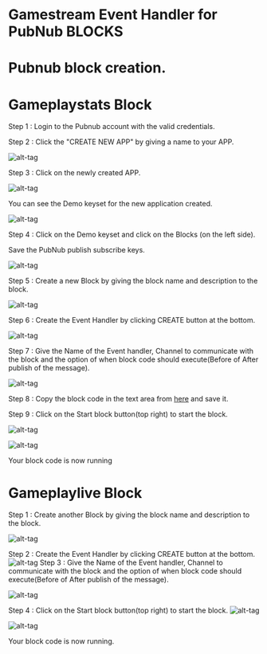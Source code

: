 # Gamestream Event Handler for PubNub BLOCKS

# Pubnub block creation.

# Gameplaystats Block


Step 1 : Login to the Pubnub account with the valid credentials.

Step 2 : Click the "CREATE NEW APP" by giving a name to your APP.

![alt-tag](https://github.com/shyampurk/Gamestream/blob/master/screenshots/Block/opb1.png)

Step 3 : Click on the newly created APP.

![alt-tag](https://github.com/shyampurk/Gamestream/blob/master/screenshots/Block/opb2.png)
         
You can see the Demo keyset for the new application created.

![alt-tag](https://github.com/shyampurk/Gamestream/blob/master/screenshots/Block/opb3.png)         

Step 4 : Click on the Demo keyset and click on the Blocks (on the left side).

Save the PubNub publish subscribe keys.

![alt-tag](https://github.com/shyampurk/Gamestream/blob/master/screenshots/Block/opb4.png)


Step 5 : Create a new Block by giving the block name and description to the block.

![alt-tag](https://github.com/shyampurk/Gamestream/blob/master/screenshots/Block/opb5.png)


Step 6 : Create the Event Handler by clicking CREATE button at the bottom.

![alt-tag](https://github.com/shyampurk/Gamestream/blob/master/screenshots/Block/opb6.png)

Step 7 : Give the Name of the Event handler, Channel to communicate with the block and the option of when block 
code should execute(Before of After publish of the message).

![alt-tag](https://github.com/shyampurk/Gamestream/blob/master/screenshots/Block/opb7.png)

Step 8 : Copy the block code in the text area from [here](https://github.com/shyampurk/Gamestream/blob/master/Block/main.js)  and save it.

Step 9 : Click on the Start block button(top right) to start the block.

![alt-tag](https://github.com/shyampurk/Gamestream/blob/master/screenshots/Block/opb8.png)

![alt-tag](https://github.com/shyampurk/Gamestream/blob/master/screenshots/Block/opb9.png)

Your block code is now running              

# Gameplaylive Block

Step 1 : Create another Block by giving the block name and description to the block.

![alt-tag](https://github.com/shyampurk/Gamestream/blob/master/screenshots/Block/b2_1.png)

Step 2 : Create the Event Handler by clicking CREATE button at the bottom.
![alt-tag](https://github.com/shyampurk/Gamestream/blob/master/screenshots/Block/b2_2.png)
Step 3 : Give the Name of the Event handler, Channel to communicate with the block and the option of when block 
code should execute(Before of After publish of the message).

![alt-tag](https://github.com/shyampurk/Gamestream/blob/master/screenshots/Block/b2_3.png)

Step 4 : Click on the Start block button(top right) to start the block.
![alt-tag](https://github.com/shyampurk/Gamestream/blob/master/screenshots/Block/b2_4.png)

![alt-tag](https://github.com/shyampurk/Gamestream/blob/master/screenshots/Block/b2_5.png)

Your block code is now running.
